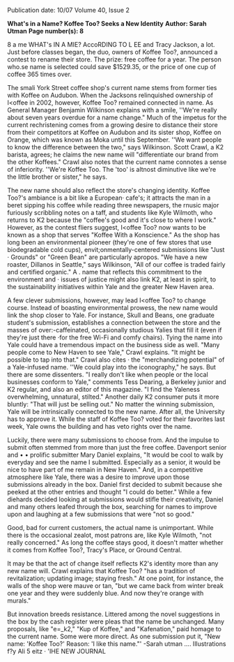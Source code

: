 Publication date: 10/07
Volume 40, Issue 2

**What's in a Name? Koffee Too? Seeks a New Identity**
**Author: Sarah Utman**
**Page number(s): 8**

8
a me
WHAT's IN A
MIE? AccoRDING TO L EE
and Tracy Jackson, a lot. Just before
classes began, the duo, owners of Koffee
Too?, announced a contest to rename
their store. The prize: free coffee for a
year. The person who.se name is selected
could save $1529.35, or the price of one
cup of coffee 365 times over.

The smali York Street coffee shop's
current name stems from former ties with
Koffee on Audubon. When the Jacksons
relinquished ownership of I<offee in
2002, however, Koffee Too? remained
connected in name. As General Manager
Benjamin Wilkinson explains with a
smile, ''We're really about seven years
overdue for a name change." Much of
the impetus for the current rechristening
comes from a growing desire to distance
their store from their competitors at
Koffee on Audubon and its sister shop,
Koffee on Orange, which was known
as Moka until this September. ''We want
people to know the difference between
the two," says Wilkinson. Scott Crawl,
a K2 barista, agrees; he claims the new
name will "differentiate our brand from
the other Koffees." Crawl also notes that
the current name connotes a sense of
inferiority. ''We're Koffee Too. The 'too'
is altnost diminutive
like we're the little
brother or sister," he says.

The new name should also reflect the
store's changing identity. Koffee Too?'s
ambiance is a bit like a European· cafe's;
it attracts the man in a beret sipping his
coffee while reading three newspapers,
the rnusic major furiously scribbling
notes on a taff, and students like Kyle
Wilmoth, who returns to K2 because the
"coffee's good and it's close to where I
work." However, as the contest fliers
suggest, I<offee Too? now wants to be
known as a shop that serves "Koffee With
a Konscience." As the shop has long
been an environmental pioneer (they're
one of few stores that use biodegradable
cold
cups),
envit;onmentally-centered
submissions like "Just · Grounds" or
"Green Bean" are particularly apropos.
"We have a new roaster, Dillanos in
Seattle," says Wilkinson, "All of our coffee
is traded fairly and certified organic." A
. name that reflects this commitment to
the environment and · issues of justice
might also link K2, at least in spirit, to the
sustainability initiatives within Yale and
the greater New Haven area.

A few clever submissions, however,
may lead I<offee Too? to change course.
Instead
of
boasting
environmental
prowess, the new name would link
the shop closer to Yale. For instance,
Skull and Beans, one graduate student's
submission, establishes a connection
between the store and the masses of
over:-caffeinated, occasionally studious
Yalies that fill it (even if they're just there
·for the free Wi-Fi and comfy chairs).
Tying the name into Yale could have a
tremendous impact on the business side as
well. "Many people come to New Haven
to see Yale," Crawl explains. "It might
be possible to tap into that." Crawl also
cites · the "merchandizing potential" of a
Yale-infused name. ''We could play into
the iconography," he says. But there are
some dissenters. "I really don't like when
people or the local businesses conform
to Yale," comments Tess Dearing, a
Berkeley junior and K2 regular, and
also an editor of this magazine. "I find
the Yaleness overwhelming, unnatural,
stilted." Another daily K2 consumer puts
it more bluntly: "That will just be selling
out." No matter the winning submission,
Yale will be intrinsically connected to the
new name. After all, the University has
to approve it. While the staff of Koffee
Too? voted for their favorites last week,
Yale owns the building and has veto
rights over the name.

Luckily, there were many submissions
to choose from. And the impulse to
submit often stemmed from more than
just the free coffee. Davenport senior and
• •
prolific submitter Mary Daniel explains,
"It would be cool to walk by everyday
and see the name I submitted. Especially
as a senior, it would be nice to have part
of me remain in New Haven." And, in
a competitive atmosphere like Yale, there
was a desire to improve upon those
submissions already in the box. Daniel
first decided to submit because she
peeked at the other entries and thought
"I could do better." While a few diehards
decided looking at submissions would
stifle their creativity, Daniel and many
others leafed through the box, searching
for names to improve upon and laughing
at a few submissions that were "not so
good."

Good,
bad
for
current
customers, the actual name is unimportant.
While there is the occasional zealot, most
patrons are, like Kyle Wilmoth, "not
really concerned." As long the coffee
stays good, it doesn't matter whether it
comes from Koffee Too?, Tracy's Place,
or Ground Central.

It may be that the act of change itself
reflects K2's identity more than any new
name will. Crawl explains that Koffee
Too? "has a tradition of revitalization;
updating image; staying fresh." At one
point, for instance, the walls of the shop
were mauve or tan, "but we came back
from winter break one year and they were
suddenly blue. And now they're orange
with murals."

But innovation breeds resistance.
Littered among the novel suggestions in
the box by the cash register were pleas
that the name be unchanged. Many
proposals, like "e=_k2," "Kup of Koffee,"
and "Kafenation," paid homage to the
current name. Some were more direct.
As one submission put it, "New name:
'Koffee Too?' Reason: 'I like this name."'
-Sarah
utman
....
Illustrations f?y Ali 5 eitz ·
'IHE NEW JOURNAL